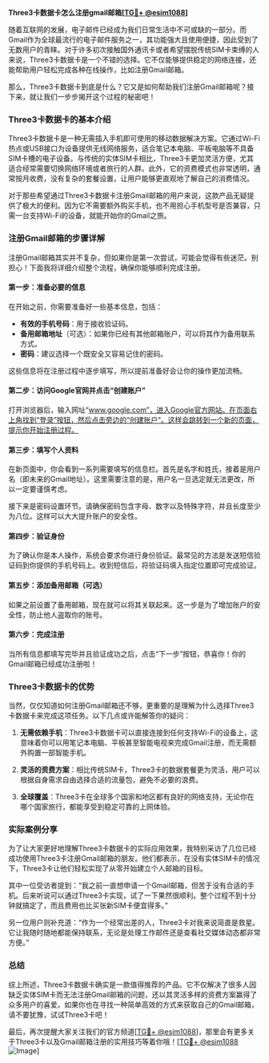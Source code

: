 **Three3卡数据卡怎么注册gmail邮箱[[TG💪+ @esim1088](https://t.me/s/esim1088)]**

随着互联网的发展，电子邮件已经成为我们日常生活中不可或缺的一部分。而Gmail作为全球最流行的电子邮件服务之一，其功能强大且使用便捷，因此受到了无数用户的青睐。对于许多初次接触国外通讯卡或者希望摆脱传统SIM卡束缚的人来说，Three3卡数据卡是一个不错的选择。它不仅能够提供稳定的网络连接，还能帮助用户轻松完成各种在线操作，比如注册Gmail邮箱。

那么，Three3卡数据卡到底是什么？它又是如何帮助我们注册Gmail邮箱呢？接下来，就让我们一步步揭开这个过程的秘密吧！

### Three3卡数据卡的基本介绍

Three3卡数据卡是一种无需插入手机即可使用的移动数据解决方案。它通过Wi-Fi热点或USB接口为设备提供无线网络服务，适合笔记本电脑、平板电脑等不具备SIM卡槽的电子设备。与传统的实体SIM卡相比，Three3卡更加灵活方便，尤其适合经常需要切换网络环境或者旅行的人群。此外，它的资费模式也非常透明，通常按月收费，没有复杂的套餐设置，让用户能够更直观地了解自己的消费情况。

对于那些希望通过Three3卡数据卡注册Gmail邮箱的用户来说，这款产品无疑提供了极大的便利。因为它不需要额外购买手机，也不用担心手机型号是否兼容，只需一台支持Wi-Fi的设备，就能开始你的Gmail之旅。

### 注册Gmail邮箱的步骤详解

注册Gmail邮箱其实并不复杂，但如果你是第一次尝试，可能会觉得有些迷茫。别担心！下面我将详细介绍整个流程，确保你能够顺利完成注册。

#### 第一步：准备必要的信息

在开始之前，你需要准备好一些基本信息，包括：

- **有效的手机号码**：用于接收验证码。
- **备用邮箱地址**（可选）：如果你已经有其他邮箱账户，可以将其作为备用联系方式。
- **密码**：建议选择一个既安全又容易记住的密码。

这些信息将在注册过程中逐步填写，所以提前准备好会让你的操作更加流畅。

#### 第二步：访问Google官网并点击“创建账户”

打开浏览器后，输入网址“www.google.com”，进入Google官方网站。在页面右上角找到“登录”按钮，然后点击旁边的“创建账户”。这样会跳转到一个新的页面，提示你开始注册过程。

#### 第三步：填写个人资料

在新页面中，你会看到一系列需要填写的信息栏。首先是名字和姓氏，接着是用户名（即未来的Gmail地址）。这里需要注意的是，用户名一旦选定就无法更改，所以一定要谨慎考虑。

接下来是密码设置环节。请确保密码包含字母、数字以及特殊字符，并且长度至少为八位。这样可以大大提升账户的安全性。

#### 第四步：验证身份

为了确认你是本人操作，系统会要求你进行身份验证。最常见的方法是发送短信验证码到你提供的手机号码上。收到短信后，将验证码填入指定位置即可完成验证。

#### 第五步：添加备用邮箱（可选）

如果之前设置了备用邮箱，现在就可以将其关联起来。这一步是为了增加账户的安全性，防止他人盗取你的账号。

#### 第六步：完成注册

当所有信息都填写完毕并且验证成功之后，点击“下一步”按钮，恭喜你！你的Gmail邮箱已经成功注册啦！

### Three3卡数据卡的优势

当然，仅仅知道如何注册Gmail邮箱还不够，更重要的是理解为什么选择Three3卡数据卡来完成这项任务。以下几点或许能解答你的疑问：

1. **无需依赖手机**：Three3卡数据卡可以直接连接到任何支持Wi-Fi的设备上，这意味着你可以用笔记本电脑、平板甚至智能电视来完成Gmail注册，而无需额外购置一部智能手机。
   
2. **灵活的资费方案**：相比传统SIM卡，Three3卡的数据套餐更为灵活，用户可以根据自身需求自由选择合适的流量包，避免不必要的浪费。
   
3. **全球覆盖**：Three3卡在全球多个国家和地区都有良好的网络支持，无论你在哪个国家旅行，都能享受到稳定可靠的上网体验。

### 实际案例分享

为了让大家更好地理解Three3卡数据卡的实际应用效果，我特别采访了几位已经成功使用Three3卡注册Gmail邮箱的朋友。他们都表示，在没有实体SIM卡的情况下，Three3卡让他们轻松实现了从零开始建立个人邮箱的目标。

其中一位受访者提到：“我之前一直想申请一个Gmail邮箱，但苦于没有合适的手机。后来听说可以通过Three3卡实现，试了一下果然很顺利。整个过程不到十分钟就搞定了，而且费用也比买张新SIM卡便宜得多。”

另一位用户则补充道：“作为一个经常出差的人，Three3卡对我来说简直是救星。它让我随时随地都能保持联系，无论是处理工作邮件还是查看社交媒体动态都非常方便。”

### 总结

综上所述，Three3卡数据卡确实是一款值得推荐的产品。它不仅解决了很多人因缺乏实体SIM卡而无法注册Gmail邮箱的问题，还以其灵活多样的资费方案赢得了众多用户的喜爱。如果你也在寻找一种简单高效的方式来获取自己的Gmail邮箱，请不要犹豫，试试Three3卡吧！

最后，再次提醒大家关注我们的官方频道[[TG💪+ @esim1088](https://t.me/s/esim1088)]，那里会有更多关于Three3卡以及Gmail邮箱注册的实用技巧等着你哦！[[TG💪+ @esim1088](https://t.me/s/esim1088) ![Image](https://i.postimg.cc/4NQfJmqS/Snipaste-2025-05-13-00-14-12.png)]